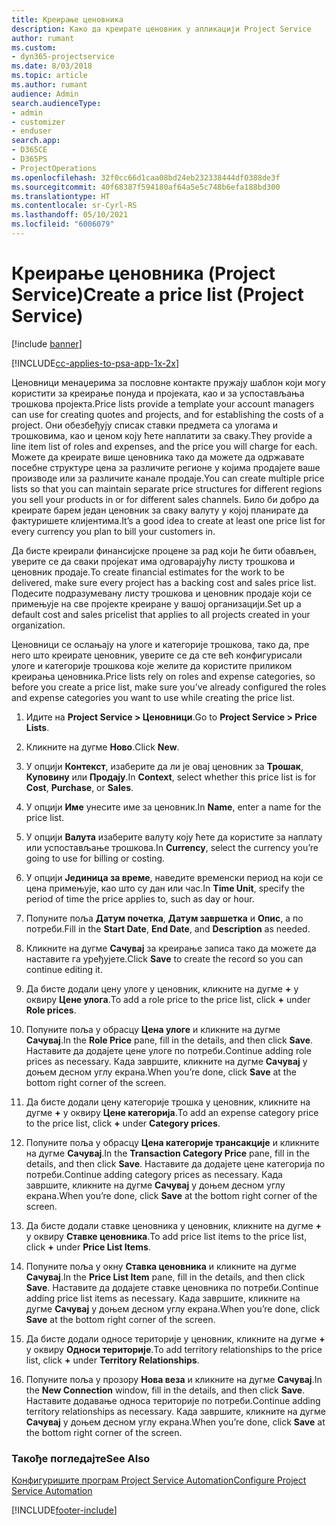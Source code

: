 ```yaml
---
title: Креирање ценовника
description: Како да креирате ценовник у апликацији Project Service
author: rumant
ms.custom:
- dyn365-projectservice
ms.date: 8/03/2018
ms.topic: article
ms.author: rumant
audience: Admin
search.audienceType:
- admin
- customizer
- enduser
search.app:
- D365CE
- D365PS
- ProjectOperations
ms.openlocfilehash: 32f0cc66d1caa08bd24eb232338444df0388de3f
ms.sourcegitcommit: 40f68387f594180af64a5e5c748b6efa188bd300
ms.translationtype: HT
ms.contentlocale: sr-Cyrl-RS
ms.lasthandoff: 05/10/2021
ms.locfileid: "6006079"
---
```

# <a name="create-a-price-list-project-service"></a><span data-ttu-id="93174-103">Креирање ценовника (Project Service)</span><span class="sxs-lookup"><span data-stu-id="93174-103">Create a price list (Project Service)</span></span>

[!include [banner](../includes/psa-now-project-operations.md)]

[!INCLUDE[cc-applies-to-psa-app-1x-2x](../includes/cc-applies-to-psa-app-1x-2x.md)]

<span data-ttu-id="93174-104">Ценовници менаџерима за пословне контакте пружају шаблон који могу користити за креирање понуда и пројеката, као и за успостављања трошкова пројекта.</span><span class="sxs-lookup"><span data-stu-id="93174-104">Price lists provide a template your account managers can use for creating quotes and projects, and for establishing the costs of a project.</span></span> <span data-ttu-id="93174-105">Они обезбеђују списак ставки предмета са улогама и трошковима, као и ценом коју ћете наплатити за сваку.</span><span class="sxs-lookup"><span data-stu-id="93174-105">They provide a line item list of roles and expenses, and the price you will charge for each.</span></span> <span data-ttu-id="93174-106">Можете да креирате више ценовника тако да можете да одржавате посебне структуре цена за различите регионе у којима продајете ваше производе или за различите канале продаје.</span><span class="sxs-lookup"><span data-stu-id="93174-106">You can create multiple price lists so that you can maintain separate price structures for different regions you sell your products in or for different sales channels.</span></span> <span data-ttu-id="93174-107">Било би добро да креирате барем један ценовник за сваку валуту у којој планирате да фактуришете клијентима.</span><span class="sxs-lookup"><span data-stu-id="93174-107">It’s a good idea to create at least one price list for every currency you plan to bill your customers in.</span></span>  
  
<span data-ttu-id="93174-108">Да бисте креирали финансијске процене за рад који ће бити обављен, уверите се да сваки пројекат има одговарајућу листу трошкова и ценовник продаје.</span><span class="sxs-lookup"><span data-stu-id="93174-108">To create financial estimates for the work to be delivered, make sure every project has a backing cost and sales price list.</span></span> <span data-ttu-id="93174-109">Подесите подразумевану листу трошкова и ценовник продаје који се примењује на све пројекте креиране у вашој организацији.</span><span class="sxs-lookup"><span data-stu-id="93174-109">Set up a default cost and sales pricelist that applies to all projects created in your organization.</span></span>  
  
<span data-ttu-id="93174-110">Ценовници се ослањају на улоге и категорије трошкова, тако да, пре него што креирате ценовник, уверите се да сте већ конфигурисали улоге и категорије трошкова које желите да користите приликом креирања ценовника.</span><span class="sxs-lookup"><span data-stu-id="93174-110">Price lists rely on roles and expense categories, so before you create a price list, make sure you’ve already configured the roles and expense categories you want to use while creating the price list.</span></span>  
  
1.  <span data-ttu-id="93174-111">Идите на **Project Service > Ценовници**.</span><span class="sxs-lookup"><span data-stu-id="93174-111">Go to **Project Service > Price Lists**.</span></span>  
  
2.  <span data-ttu-id="93174-112">Кликните на дугме **Ново**.</span><span class="sxs-lookup"><span data-stu-id="93174-112">Click **New**.</span></span>  
  
3.  <span data-ttu-id="93174-113">У опцији **Контекст**, изаберите да ли је овај ценовник за **Трошак**, **Куповину** или **Продају**.</span><span class="sxs-lookup"><span data-stu-id="93174-113">In **Context**, select whether this price list is for **Cost**, **Purchase**, or **Sales**.</span></span>  
  
4.  <span data-ttu-id="93174-114">У опцији **Име** унесите име за ценовник.</span><span class="sxs-lookup"><span data-stu-id="93174-114">In **Name**, enter a name for the price list.</span></span>  
  
5.  <span data-ttu-id="93174-115">У опцији **Валута** изаберите валуту коју ћете да користите за наплату или успостављање трошкова.</span><span class="sxs-lookup"><span data-stu-id="93174-115">In **Currency**, select the currency you’re going to use for billing or costing.</span></span>  
  
6.  <span data-ttu-id="93174-116">У опцији **Јединица за време**, наведите временски период на који се цена примењује, као што су дан или час.</span><span class="sxs-lookup"><span data-stu-id="93174-116">In **Time Unit**, specify the period of time the price applies to, such as day or hour.</span></span>  
  
7.  <span data-ttu-id="93174-117">Попуните поља **Датум почетка**, **Датум завршетка** и **Опис**, а по потреби.</span><span class="sxs-lookup"><span data-stu-id="93174-117">Fill in the **Start Date**, **End Date**, and **Description** as needed.</span></span>  
  
8.  <span data-ttu-id="93174-118">Кликните на дугме **Сачувај** за креирање записа тако да можете да наставите га уређујете.</span><span class="sxs-lookup"><span data-stu-id="93174-118">Click **Save** to create the record so you can continue editing it.</span></span>  
  
9. <span data-ttu-id="93174-119">Да бисте додали цену улоге у ценовник, кликните на дугме **+** у оквиру **Цене улога**.</span><span class="sxs-lookup"><span data-stu-id="93174-119">To add a role price to the price list, click **+** under **Role prices**.</span></span>  
  
10. <span data-ttu-id="93174-120">Попуните поља у обрасцу **Цена улоге** и кликните на дугме **Сачувај**.</span><span class="sxs-lookup"><span data-stu-id="93174-120">In the **Role Price** pane, fill in the details, and then click **Save**.</span></span> <span data-ttu-id="93174-121">Наставите да додајете цене улоге по потреби.</span><span class="sxs-lookup"><span data-stu-id="93174-121">Continue adding role prices as necessary.</span></span> <span data-ttu-id="93174-122">Када завршите, кликните на дугме **Сачувај** у доњем десном углу екрана.</span><span class="sxs-lookup"><span data-stu-id="93174-122">When you’re done, click **Save** at the bottom right corner of the screen.</span></span>  
  
11. <span data-ttu-id="93174-123">Да бисте додали цену категорије трошка у ценовник, кликните на дугме **+** у оквиру **Цене категорија**.</span><span class="sxs-lookup"><span data-stu-id="93174-123">To add an expense category price to the price list, click **+** under **Category prices**.</span></span>  
  
12. <span data-ttu-id="93174-124">Попуните поља у обрасцу **Цена категорије трансакције** и кликните на дугме **Сачувај**.</span><span class="sxs-lookup"><span data-stu-id="93174-124">In the **Transaction Category Price** pane, fill in the details, and then click **Save**.</span></span> <span data-ttu-id="93174-125">Наставите да додајете цене категорија по потреби.</span><span class="sxs-lookup"><span data-stu-id="93174-125">Continue adding category prices as necessary.</span></span> <span data-ttu-id="93174-126">Када завршите, кликните на дугме **Сачувај** у доњем десном углу екрана.</span><span class="sxs-lookup"><span data-stu-id="93174-126">When you’re done, click **Save** at the bottom right corner of the screen.</span></span>  
  
13. <span data-ttu-id="93174-127">Да бисте додали ставке ценовника у ценовник, кликните на дугме **+** у оквиру **Ставке ценовника**.</span><span class="sxs-lookup"><span data-stu-id="93174-127">To add price list items to the price list, click **+** under **Price List Items**.</span></span>  
  
14. <span data-ttu-id="93174-128">Попуните поља у окну **Ставка ценовника** и кликните на дугме **Сачувај**.</span><span class="sxs-lookup"><span data-stu-id="93174-128">In the **Price List Item** pane, fill in the details, and then click **Save**.</span></span> <span data-ttu-id="93174-129">Наставите да додајете ставке ценовника по потреби.</span><span class="sxs-lookup"><span data-stu-id="93174-129">Continue adding price list items as necessary.</span></span> <span data-ttu-id="93174-130">Када завршите, кликните на дугме **Сачувај** у доњем десном углу екрана.</span><span class="sxs-lookup"><span data-stu-id="93174-130">When you’re done, click **Save** at the bottom right corner of the screen.</span></span>  
  
15. <span data-ttu-id="93174-131">Да бисте додали односе територије у ценовник, кликните на дугме **+** у оквиру **Односи територије**.</span><span class="sxs-lookup"><span data-stu-id="93174-131">To add territory relationships to the price list, click **+** under **Territory Relationships**.</span></span>  
  
16. <span data-ttu-id="93174-132">Попуните поља у прозору **Нова веза** и кликните на дугме **Сачувај**.</span><span class="sxs-lookup"><span data-stu-id="93174-132">In the **New Connection** window, fill in the details, and then click **Save**.</span></span> <span data-ttu-id="93174-133">Наставите додавање односа територије по потреби.</span><span class="sxs-lookup"><span data-stu-id="93174-133">Continue adding territory relationships as necessary.</span></span> <span data-ttu-id="93174-134">Када завршите, кликните на дугме **Сачувај** у доњем десном углу екрана.</span><span class="sxs-lookup"><span data-stu-id="93174-134">When you’re done, click **Save** at the bottom right corner of the screen.</span></span>  
  
### <a name="see-also"></a><span data-ttu-id="93174-135">Такође погледајте</span><span class="sxs-lookup"><span data-stu-id="93174-135">See Also</span></span>  
 [<span data-ttu-id="93174-136">Конфигуришите програм Project Service Automation</span><span class="sxs-lookup"><span data-stu-id="93174-136">Configure Project Service Automation</span></span>](../psa/configure.md)


[!INCLUDE[footer-include](../includes/footer-banner.md)]
